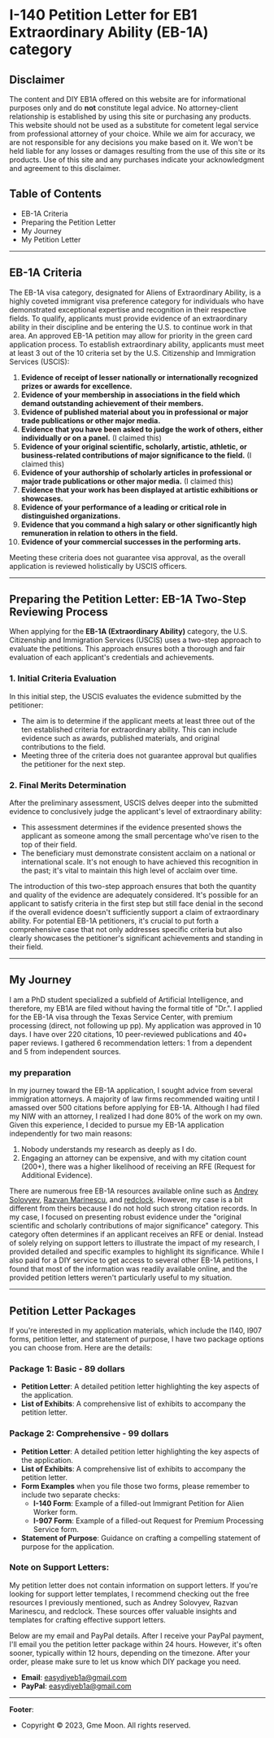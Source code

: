# I-140 Petition Letter for EB1 Extraordinary Ability (EB-1A) category

## Disclaimer

The content and DIY EB1A offered on this website are for informational purposes only and do **not** constitute legal advice. No attorney-client relationship is established by using this site or purchasing any products. This website should not be used as a substitute for cometent legal service from professional attorney of your choice. While we aim for accuracy, we are not responsible for any decisions you make based on it. We won't be held liable for any losses or damages resulting from the use of this site or its products. Use of this site and any purchases indicate your acknowledgment and agreement to this disclaimer.


## Table of Contents

- EB-1A Criteria
- Preparing the Petition Letter
- My Journey
- My Petition Letter

---


## EB-1A Criteria

The EB-1A visa category, designated for Aliens of Extraordinary Ability, is a highly coveted immigrant visa preference category for individuals who have demonstrated exceptional expertise and recognition in their respective fields. To qualify, applicants must provide evidence of an extraordinary ability in their discipline and be entering the U.S. to continue work in that area. An approved EB-1A petition may allow for priority in the green card application process. To establish extraordinary ability, applicants must meet at least 3 out of the 10 criteria set by the U.S. Citizenship and Immigration Services (USCIS):

1. **Evidence of receipt of lesser nationally or internationally recognized prizes or awards for excellence.**
2. **Evidence of your membership in associations in the field which demand outstanding achievement of their members.**
3. **Evidence of published material about you in professional or major trade publications or other major media.**
4. **Evidence that you have been asked to judge the work of others, either individually or on a panel.** (I claimed this)
5. **Evidence of your original scientific, scholarly, artistic, athletic, or business-related contributions of major significance to the field.** (I claimed this)
6. **Evidence of your authorship of scholarly articles in professional or major trade publications or other major media.** (I claimed this)
7. **Evidence that your work has been displayed at artistic exhibitions or showcases.**
8. **Evidence of your performance of a leading or critical role in distinguished organizations.**
9. **Evidence that you command a high salary or other significantly high remuneration in relation to others in the field.**
10. **Evidence of your commercial successes in the performing arts.**

Meeting these criteria does not guarantee visa approval, as the overall application is reviewed holistically by USCIS officers.

---

## Preparing the Petition Letter: EB-1A Two-Step Reviewing Process

When applying for the **EB-1A (Extraordinary Ability)** category, the U.S. Citizenship and Immigration Services (USCIS) uses a two-step approach to evaluate the petitions. This approach ensures both a thorough and fair evaluation of each applicant's credentials and achievements.


### 1. Initial Criteria Evaluation

In this initial step, the USCIS evaluates the evidence submitted by the petitioner:
- The aim is to determine if the applicant meets at least three out of the ten established criteria for extraordinary ability. This can include evidence such as awards, published materials, and original contributions to the field.
- Meeting three of the criteria does not guarantee approval but qualifies the petitioner for the next step.

### 2. Final Merits Determination

After the preliminary assessment, USCIS delves deeper into the submitted evidence to conclusively judge the applicant's level of extraordinary ability:
- This assessment determines if the evidence presented shows the applicant as someone among the small percentage who've risen to the top of their field.
- The beneficiary must demonstrate consistent acclaim on a national or international scale. It's not enough to have achieved this recognition in the past; it's vital to maintain this high level of acclaim over time.

The introduction of this two-step approach ensures that both the quantity and quality of the evidence are adequately considered. It's possible for an applicant to satisfy criteria in the first step but still face denial in the second if the overall evidence doesn't sufficiently support a claim of extraordinary ability. For potential EB-1A petitioners, it's crucial to put forth a comprehensive case that not only addresses specific criteria but also clearly showcases the petitioner's significant achievements and standing in their field.


---

## My Journey

I am a PhD student specialized a subfield of Artificial Intelligence, and therefore, my EB1A are filed without having the formal title of "Dr.". I applied for the EB-1A visa through the Texas Service Center, with premium processing (direct, not following up pp). My application was approved in 10 days. I have over 220 citations, 10 peer-reviewed publications and 40+ paper reviews. I gathered 6 recommendation letters: 1 from a dependent and 5 from independent sources. 

### my preparation

In my journey toward the EB-1A application, I sought advice from several immigration attorneys. A majority of law firms recommended waiting until I amassed over 500 citations before applying for EB-1A. Although I had filed my NIW with an attorney, I realized I had done 80% of the work on my own. Given this experience, I decided to pursue my EB-1A application independently for two main reasons:
1. Nobody understands my research as deeply as I do.
2. Engaging an attorney can be expensive, and with my citation count (200+), there was a higher likelihood of receiving an RFE (Request for Additional Evidence).

There are numerous free EB-1A resources available online such as [Andrey Solovyev](https://andreychemist.github.io/story/), [Razvan Marinescu](https://razvanmarinescu.github.io/green-card-I-140/), and [redclock](https://github.com/easydiyeb1a/easydiyeb1a.github.io/blob/main/RedClock_EB1A_CL%2BPL.pdf). However, my case is a bit different from theirs because I do not hold such strong citation records. In my case, I focused on presenting robust evidence under the "original scientific and scholarly contributions of major significance" category. This category often determines if an applicant receives an RFE or denial. Instead of solely relying on support letters to illustrate the impact of my research, I provided detailed and specific examples to highlight its significance. While I also paid for a DIY service to get access to several other EB-1A petitions, I found that most of the information was readily available online, and the provided petition letters weren't particularly useful to my situation.

---


## Petition Letter Packages

If you're interested in my application materials, which include the I140, I907 forms, petition letter, and statement of purpose, I have two package options you can choose from. Here are the details:

### Package 1: Basic - 89 dollars
- **Petition Letter**: A detailed petition letter highlighting the key aspects of the application.
- **List of Exhibits**: A comprehensive list of exhibits to accompany the petition letter.

### Package 2: Comprehensive - 99 dollars
- **Petition Letter**: A detailed petition letter highlighting the key aspects of the application.
- **List of Exhibits**: A comprehensive list of exhibits to accompany the petition letter.
- **Form Examples** when you file those two forms, please remember to include two separate checks:
  - **I-140 Form**: Example of a filled-out Immigrant Petition for Alien Worker form.
  - **I-907 Form**: Example of a filled-out Request for Premium Processing Service form.
- **Statement of Purpose**: Guidance on crafting a compelling statement of purpose for the application.

### Note on Support Letters:
My petition letter does not contain information on support letters. If you're looking for support letter templates, I recommend checking out the free resources I previously mentioned, such as Andrey Solovyev, Razvan Marinescu, and redclock. These sources offer valuable insights and templates for crafting effective support letters.


Below are my email and PayPal details. After I receive your PayPal payment, I'll email you the petition letter package within 24 hours. However, it's often sooner, typically within 12 hours, depending on the timezone. After your order, please make sure to let us know which DIY package you need.
- **Email**: easydiyeb1a@gmail.com
- **PayPal**: easydiyeb1a@gmail.com

---

**Footer**: 
- Copyright © 2023, Gme Moon. All rights reserved.

